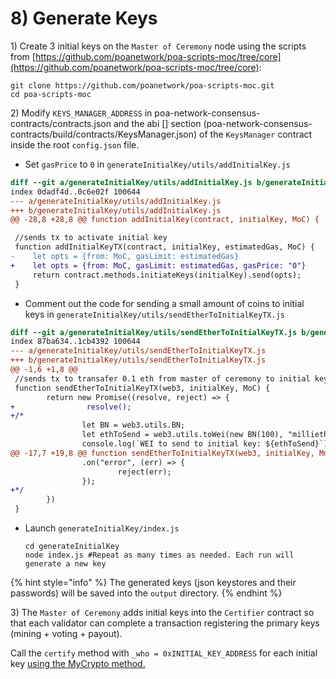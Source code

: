 # 8\) Generate Keys

1\) Create 3 initial keys on the  `Master of Ceremony` node using the scripts from [https://github.com/poanetwork/poa-scripts-moc/tree/core](https://github.com/poanetwork/poa-scripts-moc/tree/core):

```text
git clone https://github.com/poanetwork/poa-scripts-moc.git
cd poa-scripts-moc
```

2\) Modify `KEYS_MANAGER_ADDRESS` in poa-network-consensus-contracts/contracts.json and the abi \[\] section \(poa-network-consensus-contracts/build/contracts/KeysManager.json\) of the `KeysManager` contract inside the root `config.json` file.

* Set `gasPrice` to `0` in `generateInitialKey/utils/addInitialKey.js`

```diff
diff --git a/generateInitialKey/utils/addInitialKey.js b/generateInitialKey/utils/addInitialKey.js
index 0dadf4d..0c6e02f 100644
--- a/generateInitialKey/utils/addInitialKey.js
+++ b/generateInitialKey/utils/addInitialKey.js
@@ -28,8 +28,8 @@ function addInitialKey(contract, initialKey, MoC) {

 //sends tx to activate initial key
 function addInitialKeyTX(contract, initialKey, estimatedGas, MoC) {
-    let opts = {from: MoC, gasLimit: estimatedGas}
+    let opts = {from: MoC, gasLimit: estimatedGas, gasPrice: "0"}
     return contract.methods.initiateKeys(initialKey).send(opts);
 }
```

* Comment out the code for sending a small amount of coins to initial keys in `generateInitialKey/utils/sendEtherToInitialKeyTX.js`

```diff
diff --git a/generateInitialKey/utils/sendEtherToInitialKeyTX.js b/generateInitialKey/utils/sendEtherToInitialKeyTX.js
index 87ba634..1cb4392 100644
--- a/generateInitialKey/utils/sendEtherToInitialKeyTX.js
+++ b/generateInitialKey/utils/sendEtherToInitialKeyTX.js
@@ -1,6 +1,8 @@
 //sends tx to transafer 0.1 eth from master of ceremony to initial key
 function sendEtherToInitialKeyTX(web3, initialKey, MoC) {
        return new Promise((resolve, reject) => {
+                resolve();
+/*
                let BN = web3.utils.BN;
                let ethToSend = web3.utils.toWei(new BN(100), "milliether");
                console.log(`WEI to send to initial key: ${ethToSend}`)
@@ -17,7 +19,8 @@ function sendEtherToInitialKeyTX(web3, initialKey, MoC) {
                .on("error", (err) => {
                        reject(err);
                });
+*/
        })
 }
```

* Launch `generateInitialKey/index.js`

  ```text
  cd generateInitialKey
  node index.js #Repeat as many times as needed. Each run will generate a new key
  ```

{% hint style="info" %}
The generated keys \(json keystores and their passwords\) will be saved into the `output` directory.
{% endhint %}

3\) The `Master of Ceremony` adds initial keys into the `Certifier` contract so that each validator can complete a transaction registering the primary keys \(mining + voting + payout\).

Call the `certify` method with `_who = 0xINITIAL_KEY_ADDRESS` for each initial key [using the MyCrypto method.](5-reconfigure-instances.md#call-contract-methods-using-mycrypto)


